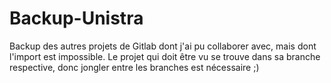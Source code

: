 # Backup-Unistra
Backup des autres projets de Gitlab dont j'ai pu collaborer avec, mais dont l'import est impossible.
Le projet qui doit être vu se trouve dans sa branche respective, donc jongler entre les branches est nécessaire ;)

